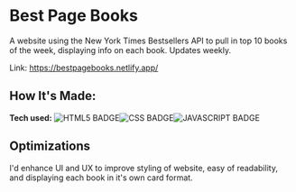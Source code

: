 # Best Page Books
A website using the New York Times Bestsellers API to pull in top 10 books of the week, displaying info on each book. Updates weekly.

Link: https://bestpagebooks.netlify.app/


## How It's Made:

**Tech used:** ![HTML5 BADGE](https://img.shields.io/static/v1?label=|&message=HTML5&color=23555f&style=plastic&logo=html5)![CSS BADGE](https://img.shields.io/static/v1?label=|&message=CSS3&color=285f65&style=plastic&logo=css3)![JAVASCRIPT BADGE](https://img.shields.io/static/v1?label=|&message=JAVASCRIPT&color=3c7f5d&style=plastic&logo=javascript)


## Optimizations
I'd enhance UI and UX to improve styling of website, easy of readability, and displaying each book in it's own card format. 
